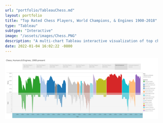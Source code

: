```yaml
---
url: "portfolio/TableauChess.md"
layout: portfolio
title: "Top Rated Chess Players, World Champions, & Engines 1900-2018"
type: "Tableau"
subtype: "Interactive"
image: "/assets/images/Chess.PNG"
description: "A multi-chart Tableau interactive visualization of top chess players 1900-2018;&nbsp top players by decade;&nbspworld champions' tenure, ratings, and rankings;&nbspand a visual history of computer chess engine development including a strength comparison with contemporary human world champions.&nbspThe image links to the live visualization on Tableau Public."
date: 2022-01-04 16:02:22 -0800
---
```



[![Top Chess Players, World Champions, & Engines](\assets\images\Chess.png)](https://public.tableau.com/views/ChessTop10/ChessHumansEngines1900-present?:language=en-US&:display_count=n&:origin=viz_share_link)
